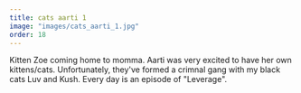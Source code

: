 ```yaml
---
title: cats aarti 1
image: "images/cats_aarti_1.jpg"
order: 18
---
```


Kitten Zoe coming home to momma. Aarti was very excited to have her own kittens/cats.
Unfortunately, they've formed a crimnal gang with my black cats Luv and Kush. Every day
is an episode of "Leverage".
